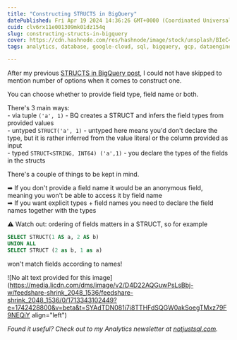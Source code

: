 ```yaml
---
title: "Constructing STRUCTS in BigQuery"
datePublished: Fri Apr 19 2024 14:36:26 GMT+0000 (Coordinated Universal Time)
cuid: clv6rx11e001309mk01dz154q
slug: constructing-structs-in-bigquery
cover: https://cdn.hashnode.com/res/hashnode/image/stock/unsplash/BIeC4YK2MTA/upload/837f485a0038ccb1baeccec9939aa450.jpeg
tags: analytics, database, google-cloud, sql, bigquery, gcp, dataengineering

---
```


After my previous [STRUCTS in BigQuery post](https://datawise.dev/understanding-structs-in-bigquery), I could not have skipped to mention number of options when it comes to construct one.

You can choose whether to provide field type, field name or both.

There's 3 main ways:  
\- via tuple `('a', 1)` - BQ creates a STRUCT and infers the field types from provided values  
\- untyped `STRUCT('a', 1)` - untyped here means you'd don't declare the type, but it is rather inferred from the value literal or the column provided as input  
\- typed `STRUCT<STRING, INT64) ('a',1)` - you declare the types of the fields in the structs

There's a couple of things to be kept in mind.

➡ If you don't provide a field name it would be an anonymous field, meaning you won't be able to access it by field name  
➡ If you want explicit types + field names you need to declare the field names together with the types

⚠ Watch out: ordering of fields matters in a STRUCT, so for example

```sql
SELECT STRUCT(1 AS a, 2 AS b)
UNION ALL
SELECT STRUCT (2 as b, 1 as a)
```

won't match fields according to names!

![No alt text provided for this image](https://media.licdn.com/dms/image/v2/D4D22AQGuwPsLsBbj-w/feedshare-shrink_2048_1536/feedshare-shrink_2048_1536/0/1713343102449?e=1742428800&v=beta&t=SYAdTDN081i7i8TTHFdSQGW0akSoegTMxz79F9NEQiY align="left")

*Found it useful? Check out to my Analytics newsletter at* [*notjustsql.com*](https://www.notjustsql.com)*.*